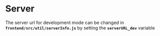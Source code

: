 # Server

The server url for development mode can be changed in <strong><code>frontend/src/util/serverInfo.js</code></strong> by setting the <strong><code>serverURL_dev</code></strong> variable